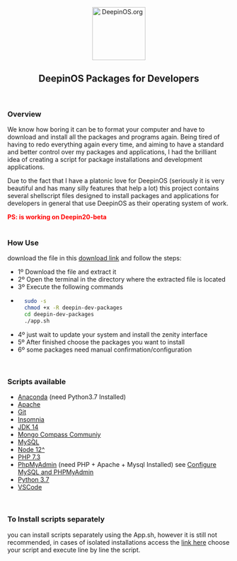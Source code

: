<p align="center">
  <img src="https://upload.wikimedia.org/wikipedia/commons/thumb/f/f5/Deepin_logo.svg/1200px-Deepin_logo.svg.png" alt="DeepinOS.org" width="120">
</p>

<h2 align="center">DeepinOS Packages for Developers</h2>
<br />

### Overview
We know how boring it can be to format your computer and have to download and install all the packages and programs again. Being tired of having to redo everything again every time, and aiming to have a standard and better control over my packages and applications, I had the brilliant idea of ​​creating a script for package installations and development applications.

Due to the fact that I have a platonic love for DeepinOS (seriously it is very beautiful and has many silly features that help a lot) this project contains several shellscript files designed to install packages and applications for developers in general that use DeepinOS as their operating system of work.

<span style="color:red">**PS: is working on Deepin20-beta**</span>
<br />
<br />

### How Use
download the file in this [download link]("https://github.com/EddyPBR/deepin-dev-packages/archive/master.zip "download link") and follow the steps:

* 1º Download the file and extract it
* 2º Open the terminal in the directory where the extracted file is located
* 3º Execute the following commands
* ``````bash
    sudo -s
    chmod +x -R deepin-dev-packages
    cd deepin-dev-packages
    ./app.sh
  ``````
* 4º just wait to update your system and install the zenity interface
* 5º After finished choose the packages you want to install
* 6º some packages need manual confirmation/configuration
<br />

### Scripts available
* [Anaconda](https://github.com/EddyPBR/deepin-dev-packages/blob/master/scripts/anacondaPython.sh "Anaconda") (need Python3.7 Installed)
* [Apache](https://github.com/EddyPBR/deepin-dev-packages/blob/master/scripts/apache.sh "Apache")
* [Git](https://github.com/EddyPBR/deepin-dev-packages/blob/master/scripts/gitInstall.sh "Git")
* [Insomnia](https://github.com/EddyPBR/deepin-dev-packages/blob/master/scripts/insomnia.sh "Insomnia")
* [JDK 14](https://github.com/EddyPBR/deepin-dev-packages/blob/master/scripts/jdk14.sh "JDK 14")
* [Mongo Compass Communiy](https://github.com/EddyPBR/deepin-dev-packages/blob/master/scripts/mongo.sh "Mongo Compass Communiy")
* [MySQL](https://github.com/EddyPBR/deepin-dev-packages/blob/master/scripts/mysql.sh "MySQL")
* [Node 12^](https://github.com/EddyPBR/deepin-dev-packages/blob/master/scripts/node.sh "Node 12^")
* [PHP 7.3](https://github.com/EddyPBR/deepin-dev-packages/blob/master/scripts/php.sh "PHP 7.3")
* [PhpMyAdmin](https://github.com/EddyPBR/deepin-dev-packages/blob/master/scripts/phpMyAdmin.sh "PhpMyAdmin") (need PHP + Apache + Mysql Installed) see [Configure MySQL and PHPMyAdmin](https://github.com/EddyPBR/deepin-dev-packages/blob/master/scripts/configureSqlToPhpMyAdmin.sh "Configure MySQL and PHPMyAdmin")
* [Python 3.7](https://github.com/EddyPBR/deepin-dev-packages/blob/master/scripts/python37.sh "Python 3.7")
* [VSCode](https://github.com/EddyPBR/deepin-dev-packages/blob/master/scripts/vscode.sh "VSCode")
<br />

### To Install scripts separately
you can install scripts separately using the App.sh, however it is still not recommended, in cases of isolated installations access the [link here](https://github.com/EddyPBR/deepin-dev-packages/tree/master/scripts "link here") choose your script and execute line by line the script.
